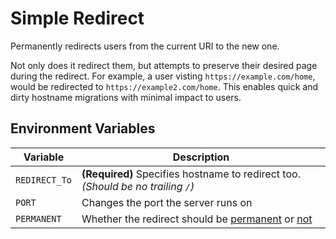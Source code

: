 # Simple Redirect

Permanently redirects users from the current URI to the new one.

Not only does it redirect them, but attempts to preserve their desired page during the redirect. For example, a user visting `https://example.com/home`, would be redirected to `https://example2.com/home`. This enables quick and dirty hostname migrations with minimal impact to users. 

## Environment Variables

| Variable      | Description                                                                                                                                                                     |
| ------------- | ------------------------------------------------------------------------------------------------------------------------------------------------------------------------------- |
| `REDIRECT_To` | **(Required)** Specifies hostname to redirect too. _(Should be no trailing `/`)_                                                                                                |
| `PORT`        | Changes the port the server runs on                                                                                                                                             |
| `PERMANENT`   | Whether the redirect should be [permanent](https://developer.mozilla.org/en-US/docs/Web/HTTP/Status/308) or [not](https://developer.mozilla.org/en-US/docs/Web/HTTP/Status/307) |
